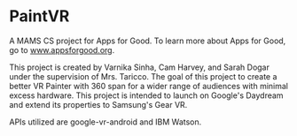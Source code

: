 # PaintVR
A MAMS CS project for Apps for Good. To learn more about Apps for Good, go to www.appsforgood.org. 

This project is created by Varnika Sinha, Cam Harvey, and Sarah Dogar under the supervision of Mrs. Taricco. The goal of this project to create a better VR Painter with 360 span for a wider range of audiences with minimal excess hardware. This project is intended to launch on Google's Daydream and extend its properties to Samsung's Gear VR. 

APIs utilized are google-vr-android and IBM Watson.
